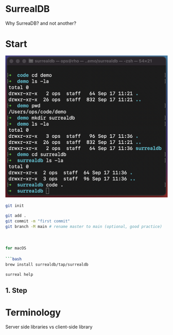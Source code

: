 # SurrealDB

Why SurreaDB? and not another?

# Start

<!-- ===================== -->
<!-- quick mkdir           -->
<!-- ===================== -->

![make surrealDB dir](images/mkdir.png)

<!-- ===================== -->
<!-- git init              -->
<!-- ===================== -->

```bash
git init
```

<!-- ===================== -->
<!-- commit github main    -->
<!-- ===================== -->

````bash
git add .
git commit -m "first commit"
git branch -M main # rename master to main (optional, good practice)



for macOS

```bash
brew install surrealdb/tap/surrealdb
````

```bash
surreal help

```

## 1. Step

# Terminology

Server side libraries vs client-side library

```

```
